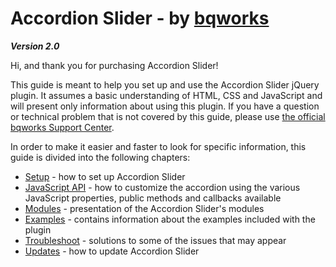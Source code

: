 # Accordion Slider - by [bqworks](http://bqworks.com/) #
*__Version 2.0__*

Hi, and thank you for purchasing Accordion Slider!

This guide is meant to help you set up and use the Accordion Slider jQuery plugin. It assumes a basic understanding of HTML, CSS and JavaScript and will present only information about using this plugin. If you have a question or technical problem that is not covered by this guide, please use [the official bqworks Support Center](http://support.bqworks.com/home).

In order to make it easier and faster to look for specific information, this guide is divided into the following chapters:

* [Setup](setup.md) - how to set up Accordion Slider
* [JavaScript API](api.md) - how to customize the accordion using the various JavaScript properties, public methods and callbacks available
* [Modules](modules.md) - presentation of the Accordion Slider's  modules
* [Examples](examples.md) - contains information about the examples included with the plugin
* [Troubleshoot](troubleshoot.md) - solutions to some of the issues that may appear
* [Updates](update.md) - how to update Accordion Slider